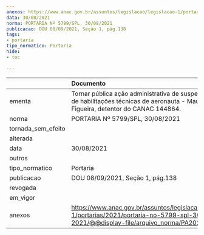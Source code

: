 ```yaml
---
anexos: https://www.anac.gov.br/assuntos/legislacao/legislacao-1/portarias/2021/portaria-no-5799-spl-30-08-2021/@@display-file/arquivo_norma/PA2021-5799.pdf
data: 30/08/2021
norma: PORTARIA Nº 5799/SPL, 30/08/2021
publicacao: DOU 08/09/2021, Seção 1, pág.138
tags:
- portaria
tipo_normatico: Portaria
hide: 
- toc 
 
---
```


|                    | Documento                                                                                                                                            |
|:-------------------|:-----------------------------------------------------------------------------------------------------------------------------------------------------|
| ementa             | Tornar pública ação administrativa de suspensão punitiva de habilitações técnicas de aeronauta - Mauricio Kruger Figueira, detentor do CANAC 144864. |
| norma              | PORTARIA Nº 5799/SPL, 30/08/2021                                                                                                                     |
| tornada_sem_efeito |                                                                                                                                                      |
| alterada           |                                                                                                                                                      |
| data               | 30/08/2021                                                                                                                                           |
| outros             |                                                                                                                                                      |
| tipo_normatico     | Portaria                                                                                                                                             |
| publicacao         | DOU 08/09/2021, Seção 1, pág.138                                                                                                                     |
| revogada           |                                                                                                                                                      |
| em_vigor           |                                                                                                                                                      |
| anexos             | https://www.anac.gov.br/assuntos/legislacao/legislacao-1/portarias/2021/portaria-no-5799-spl-30-08-2021/@@display-file/arquivo_norma/PA2021-5799.pdf |